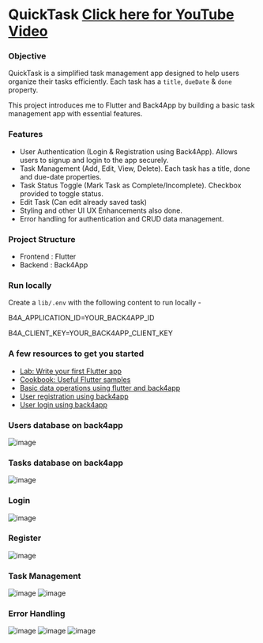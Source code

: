 # QuickTask [Click here for YouTube Video](https://youtu.be/7VQwwOUpu1M?si=ejIyqkUAFvxXQpDX)

### Objective

QuickTask is a simplified task management app designed to help users organize their tasks efficiently. Each task has a `title`, `dueDate` & `done` property.

This project introduces me to Flutter and Back4App by building a basic task management app with essential features.

### Features

- User Authentication (Login & Registration using Back4App). Allows users to signup and login to the app securely.
- Task Management (Add, Edit, View, Delete). Each task has a title, done and due-date properties.
- Task Status Toggle (Mark Task as Complete/Incomplete). Checkbox provided to toggle status.
- Edit Task (Can edit already saved task)
- Styling and other UI UX Enhancements also done.
- Error handling for authentication and CRUD data management.

### Project Structure

- Frontend : Flutter
- Backend : Back4App

### Run locally

Create a `lib/.env` with the following content to run locally -

B4A_APPLICATION_ID=YOUR_BACK4APP_ID

B4A_CLIENT_KEY=YOUR_BACK4APP_CLIENT_KEY

### A few resources to get you started

- [Lab: Write your first Flutter app](https://www.back4app.com/docs/flutter/parse-sdk/parse-flutter-sdk)
- [Cookbook: Useful Flutter samples](https://docs.flutter.dev/cookbook)
- [Basic data operations using flutter and back4app](https://www.back4app.com/docs/flutter/parse-sdk/data-objects/flutter-crud)
- [User registration using back4app](https://www.back4app.com/docs/flutter/parse-sdk/users/flutter-sign-up)
- [User login using back4app](https://www.back4app.com/docs/flutter/parse-sdk/users/flutter-login)

### Users database on back4app
![image](https://github.com/user-attachments/assets/da572590-7728-4de0-8773-200aacf2484f)

### Tasks database on back4app
![image](https://github.com/user-attachments/assets/d4ddf496-acab-4c4a-b449-736dbde218e0)

### Login
![image](https://github.com/user-attachments/assets/d3d1073c-52d2-48bd-9bcd-b5d0922a4167)

### Register
![image](https://github.com/user-attachments/assets/fac26bc9-2194-40a4-a840-544eec0b33f8)

### Task Management
![image](https://github.com/user-attachments/assets/e266251e-1eb5-4e9c-8f2e-a42ad2584bf8)
![image](https://github.com/user-attachments/assets/90fbc917-18c1-4cb8-8030-31fbb4c141e5)

### Error Handling
![image](https://github.com/user-attachments/assets/42d8b694-bfbc-4f06-977c-78e5e24b98e2)
![image](https://github.com/user-attachments/assets/15481474-d933-4342-8f34-71f7694034ba)
![image](https://github.com/user-attachments/assets/cd41d244-9665-4dfb-a2d4-ff7b0e3353b9)
